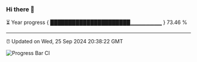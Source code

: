 ### Hi there 👋

⏳ Year progress { ██████████████████████▁▁▁▁▁▁▁▁ } 73.46 %

---

⏰ Updated on Wed, 25 Sep 2024 20:38:22 GMT

![Progress Bar CI](https://github.com/IshwaranRudhara/GIT-ACTION/workflows/Progress%20Bar%20CI/badge.svg)

